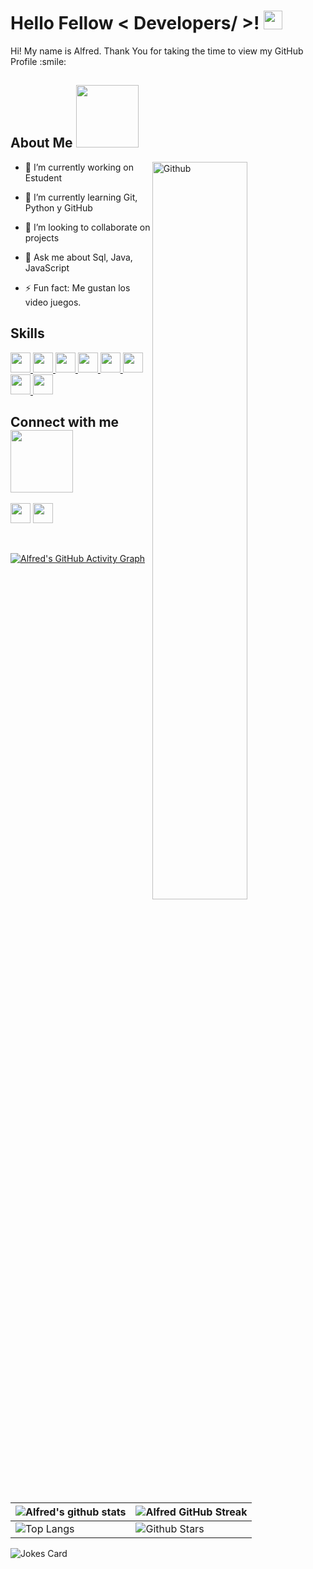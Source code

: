 

<h1> Hello Fellow < Developers/ >! <img src = "https://raw.githubusercontent.com/MartinHeinz/MartinHeinz/master/wave.gif" width = 30px> </h1>
<p align='center'>
</p>




<div size='20px'> Hi! My name is Alfred. Thank You for taking the time to view my GitHub Profile :smile: 
</div>

<h2> About Me <img src = "https://media0.giphy.com/media/KDDpcKigbfFpnejZs6/giphy.gif?cid=ecf05e47oy6f4zjs8g1qoiystc56cu7r9tb8a1fe76e05oty&rid=giphy.gif" width = 100px></h2>

<img width="55%" align="right" alt="Github" src="https://raw.githubusercontent.com/onimur/.github/master/.resources/git-header.svg" />

- 🔭 I’m currently working on  Estudent
  
- 🌱 I’m currently learning Git, Python y GitHub
  
- 👯 I’m looking to collaborate on projects
  
- 💬 Ask me about Sql, Java, JavaScript
  
- ⚡ Fun fact: Me gustan los video juegos.

<h2> Skills </h2>
<a href = 'https://github.com/AlfredDev'> <img width ='32px' src ='https://cdn-icons-png.flaticon.com/512/226/226777.png'> </a>
<a href = 'https://github.com/AlfredDev'> <img width ='32px' src ='https://miro.medium.com/max/500/1*AbiX4LwtSNozoyfypcKvEg.png'> </a>
<a href = 'https://github.com/AlfredDev'> <img width ='32px' src ='https://raw.githubusercontent.com/rahulbanerjee26/githubAboutMeGenerator/main/icons/javascript.svg'> </a>
<a href = 'https://github.com/AlfredDev'> <img width ='32px' src ='https://raw.githubusercontent.com/rahulbanerjee26/githubAboutMeGenerator/main/icons/reactjs.svg'> </a>
    <a href = 'https://github.com/AlfredDev'> <img width ='32px' src ='https://raw.githubusercontent.com/rahulbanerjee26/githubAboutMeGenerator/main/icons/css.svg'> </a>
<a href = 'https://github.com/AlfredDev'> <img width ='32px' src ='https://raw.githubusercontent.com/rahulbanerjee26/githubAboutMeGenerator/main/icons/html.svg'> </a>
<a href = 'https://github.com/AlfredDev'> <img width ='32px' src ='https://raw.githubusercontent.com/rahulbanerjee26/githubAboutMeGenerator/main/icons/python.svg'> </a>
<a href = 'https://github.com/AlfredDev'>  <img width ='32px' src ='https://raw.githubusercontent.com/rahulbanerjee26/githubAboutMeGenerator/main/icons/android.svg'> </a>



<h2> Connect with me <img src='https://raw.githubusercontent.com/ShahriarShafin/ShahriarShafin/main/Assets/handshake.gif' width="100px"> </h2>
<a href = 'https://www.instagram.com/el_fr3ddo/'>  <img width = '32px' align= 'center' src="https://cdn-icons-png.flaticon.com/512/174/174855.png"/></a> 
<a href = 'https://github.com/AlfredDev'>  <img width = '32px' align= 'center' src="https://raw.githubusercontent.com/rahulbanerjee26/githubAboutMeGenerator/main/icons/github.svg"/></a>
  
<br>
<br>
  <br>
  
[![Alfred's GitHub Activity Graph](https://activity-graph.herokuapp.com/graph?username=AlfredDev&theme=tokyonight)](https://git.io/praveenscience)

| ![Alfred's github stats](https://github-readme-stats.vercel.app/api?username=AlfredDev&show_icons=true&theme=tokyonight) | ![Alfred GitHub Streak](https://github-readme-streak-stats.herokuapp.com/?user=AlfredDev&theme=tokyonight) |
| --- | --- |
| ![Top Langs](https://github-readme-stats.vercel.app/api/top-langs/?username=AlfredDev&theme=tokyonight) | ![Github Stars](https://github-readme-stats.vercel.app/api?username=AlfredDev&show_icons=true&locale=en&count_private=true&hide_rank=true&custom_title=My%20GitHub%20Stats&disable_animations=true&theme=tokyonight) |

![Jokes Card](https://readme-jokes.vercel.app/api?theme=tokyonight)


<br>


